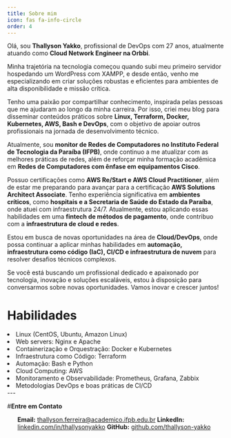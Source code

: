 ```yaml
---
title: Sobre mim
icon: fas fa-info-circle
order: 4
---
```


Olá, sou **Thallyson Yakko**, profissional de DevOps com 27 anos, atualmente atuando como **Cloud Network Engineer na Orbbi**.  

Minha trajetória na tecnologia começou quando subi meu primeiro servidor hospedando um WordPress com XAMPP, e desde então, venho me especializando em criar soluções robustas e eficientes para ambientes de alta disponibilidade e missão crítica.  

Tenho uma paixão por compartilhar conhecimento, inspirada pelas pessoas que me ajudaram ao longo da minha carreira. Por isso, criei meu blog para disseminar conteúdos práticos sobre **Linux, Terraform, Docker, Kubernetes, AWS, Bash e DevOps**, com o objetivo de apoiar outros profissionais na jornada de desenvolvimento técnico.  

Atualmente, sou **monitor de Redes de Computadores no Instituto Federal de Tecnologia da Paraíba (IFPB)**, onde continuo a me atualizar com as melhores práticas de redes, além de reforçar minha formação acadêmica em **Redes de Computadores com ênfase em equipamentos Cisco**.  

Possuo certificações como **AWS Re/Start e AWS Cloud Practitioner**, além de estar me preparando para avançar para a certificação **AWS Solutions Architect Associate**. Tenho experiência significativa em **ambientes críticos**, como **hospitais e a Secretaria de Saúde do Estado da Paraíba**, onde atuei com infraestrutura 24/7. Atualmente, estou aplicando essas habilidades em uma **fintech de métodos de pagamento**, onde contribuo com a **infraestrutura de cloud e redes**.  

Estou em busca de novas oportunidades na área de **Cloud/DevOps**, onde possa continuar a aplicar minhas habilidades em **automação, infraestrutura como código (IaC), CI/CD e infraestrutura de nuvem** para resolver desafios técnicos complexos.  

Se você está buscando um profissional dedicado e apaixonado por tecnologia, inovação e soluções escaláveis, estou à disposição para conversarmos sobre novas oportunidades. Vamos inovar e crescer juntos! 

# Habilidades
   <li> Linux (CentOS, Ubuntu, Amazon Linux)</li>
   <li> Web servers: Nginx e Apache</li>
   <li> Containerização e Orquestração: Docker e Kubernetes</li>
   <li> Infraestrutura como Código: Terraform</li>
   <li> Automação: Bash e Python</li>
   <li> Cloud Computing: AWS</li>
   <li> Monitoramento e Observabilidade: Prometheus, Grafana, Zabbix</li>
   <li> Metodologias DevOps e boas práticas de CI/CD</li>
  ---

#**Entre em Contato**  

<ul>
  <i class="fas fa-envelope"></i> <strong>Email:</strong> <a href="mailto:thallyson.ferreira@academico.ifpb.edu.br">thallyson.ferreira@academico.ifpb.edu.br</a>
  <i class="fab fa-linkedin"></i> <strong>LinkedIn:</strong> <a href="https://linkedin.com/in/thallysonyakko" target="_blank">linkedin.com/in/thallysonyakko</a>
  <i class="fab fa-github"></i> <strong>GitHub:</strong> <a href="https://github.com/thallyson-yakko" target="_blank">github.com/thallyson-yakko</a>
</ul>

